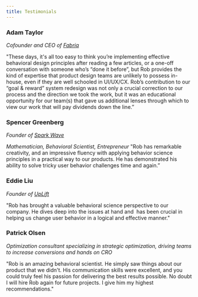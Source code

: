```yaml
---
title: Testimonials
---
```

### Adam Taylor
*Cofounder and CEO of [Fabriq](https://www.ourfabriq.com)*

"These days, it's all too easy to think you’re implementing effective behavioral design principles after reading a few articles, or a one-off conversation with someone who’s “done it before”, but Rob provides the kind of expertise that product design teams are unlikely to possess in-house, even if they are well schooled in UI/UX/CX. Rob’s contribution to our “goal & reward” system redesign was not only a crucial correction to our process and the direction we took the work, but it was an educational opportunity for our team(s) that gave us additional lenses through which to view our work that will pay dividends down the line.” 

### Spencer Greenberg
*Founder of [Spark Wave](https://www.sparkwave.tech)*

*Mathematician, Behavioral Scientist, Entrepreneur*
"Rob has remarkable creativity, and an impressive fluency with applying behavior science principles in a practical way to our products. He has demonstrated his ability to solve tricky user behavior challenges time and again.”

### Eddie Liu
*Founder of [UpLift](https://www.uplift.app)*

"Rob has brought a valuable behavioral science perspective to our company. He dives deep into the issues at hand and  has been crucial in helping us change user behavior in a logical and effective manner."

### Patrick Olsen
*Optimization consultant specializing in strategic optimization, driving teams to increase conversions and hands on CRO*

"Rob is an amazing behavioral scientist. He simply saw things about our product that we didn't. His communication skills were excellent, and you could truly feel his passion for delivering the best results possible. No doubt I will hire Rob again for future projects. I give him my highest recommendations."

